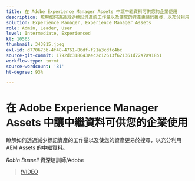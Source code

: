 ```yaml
---
title: 在 Adobe Experience Manager Assets 中讓中繼資料可供您的企業使用
description: 瞭解如何透過減少標記資產的工作量以及使您的資產更易於搜尋，以充分利用 AEM Assets 的中繼資料。
solution: Experience Manager, Experience Manager Assets
role: Admin, Leader, User
level: Intermediate, Experienced
kt: 10563
thumbnail: 343815.jpeg
exl-id: d770673b-4f48-4761-86df-f21a3cdfc4bc
source-git-commit: 1792dc318643aec2c12613f621361d72a7a918b1
workflow-type: tm+mt
source-wordcount: '81'
ht-degree: 93%

---
```


# 在 Adobe Experience Manager Assets 中讓中繼資料可供您的企業使用

瞭解如何透過減少標記資產的工作量以及使您的資產更易於搜尋，以充分利用 AEM Assets 的中繼資料。

*Robin Bussell* 資深培訓師/Adobe

>[!VIDEO](https://video.tv.adobe.com/v/343815/?quality=12&learn=on)
